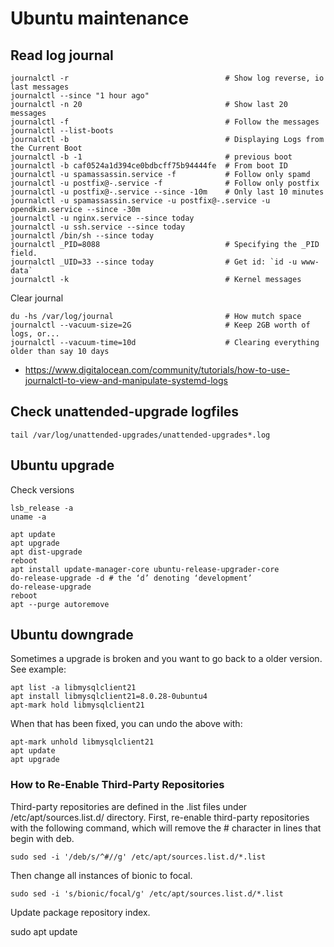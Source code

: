 # Ubuntu maintenance

## Read log journal

    journalctl -r                                   # Show log reverse, io last messages
    journalctl --since "1 hour ago"
    journalctl -n 20                                # Show last 20 messages
    journalctl -f                                   # Follow the messages
    journalctl --list-boots
    journalctl -b                                   # Displaying Logs from the Current Boot
    journalctl -b -1                                # previous boot
    journalctl -b caf0524a1d394ce0bdbcff75b94444fe  # From boot ID
    journalctl -u spamassassin.service -f           # Follow only spamd
    journalctl -u postfix@-.service -f              # Follow only postfix
    journalctl -u postfix@-.service --since -10m    # Only last 10 minutes
    journalctl -u spamassassin.service -u postfix@-.service -u opendkim.service --since -30m
    journalctl -u nginx.service --since today
    journalctl -u ssh.service --since today
    journalctl /bin/sh --since today
    journalctl _PID=8088                            # Specifying the _PID field.
    journalctl _UID=33 --since today                # Get id: `id -u www-data`
    journalctl -k                                   # Kernel messages

Clear journal

    du -hs /var/log/journal                         # How mutch space
    journalctl --vacuum-size=2G                     # Keep 2GB worth of logs, or...
    journalctl --vacuum-time=10d                    # Clearing everything older than say 10 days

* <https://www.digitalocean.com/community/tutorials/how-to-use-journalctl-to-view-and-manipulate-systemd-logs>

## Check unattended-upgrade logfiles

    tail /var/log/unattended-upgrades/unattended-upgrades*.log

## Ubuntu upgrade

Check versions

    lsb_release -a
    uname -a

    apt update
    apt upgrade
    apt dist-upgrade
    reboot
    apt install update-manager-core ubuntu-release-upgrader-core
    do-release-upgrade -d # the ‘d’ denoting ‘development’
    do-release-upgrade
    reboot
    apt --purge autoremove

 ## Ubuntu downgrade

Sometimes a upgrade is broken and you want to go back to a older version. See example:

    apt list -a libmysqlclient21
    apt install libmysqlclient21=8.0.28-0ubuntu4
    apt-mark hold libmysqlclient21

When that has been fixed, you can undo the above with:

    apt-mark unhold libmysqlclient21
    apt update
    apt upgrade

### How to Re-Enable Third-Party Repositories

Third-party repositories are defined in the .list files under /etc/apt/sources.list.d/ directory. First, re-enable third-party repositories with the following command, which will remove the # character in lines that begin with deb.

    sudo sed -i '/deb/s/^#//g' /etc/apt/sources.list.d/*.list

Then change all instances of bionic to focal.

    sudo sed -i 's/bionic/focal/g' /etc/apt/sources.list.d/*.list

Update package repository index.

sudo apt update

